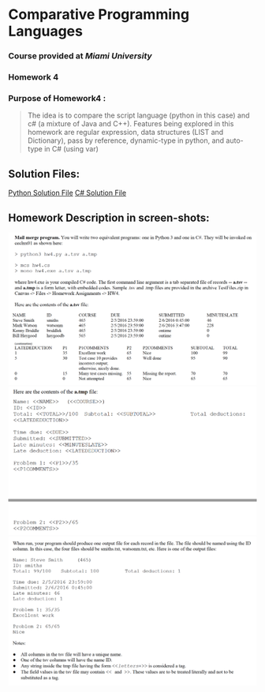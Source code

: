 # Comparative Programming Languages 
### Course provided at *Miami University*
### Homework 4
### Purpose of Homework4 : 
> The idea is to compare the script language (python in this case) and c# (a mixture of Java and C++). 
> Features being explored in this homework are regular expression, data structures (LIST and Dictionary), pass by reference, 
> dynamic-type in python, and auto-type in C# (using var) 
## Solution Files: 
[Python Solution File](https://github.com/kaiLiGit/Comparative-Language/blob/master/hw4_c%23_n_python/hw4.py)
[C# Solution File](https://github.com/kaiLiGit/Comparative-Language/blob/master/hw4_c%23_n_python/hw4.cs)
## Homework Description in screen-shots:
![PART I](https://github.com/kaiLiGit/Comparative-Language/blob/master/hw4_c%23_n_python/pic1.png)
![PART II](https://github.com/kaiLiGit/Comparative-Language/blob/master/hw4_c%23_n_python/pic2.png)
![PART III](https://github.com/kaiLiGit/Comparative-Language/blob/master/hw4_c%23_n_python/pic3.png)
